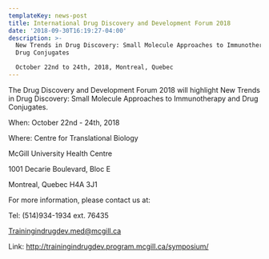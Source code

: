 ```yaml
---
templateKey: news-post
title: International Drug Discovery and Development Forum 2018
date: '2018-09-30T16:19:27-04:00'
description: >-
  New Trends in Drug Discovery: Small Molecule Approaches to Immunotherapy and
  Drug Conjugates

  October 22nd to 24th, 2018, Montreal, Quebec
---
```

The Drug Discovery and Development Forum 2018 will highlight New Trends in Drug Discovery: Small Molecule Approaches to Immunotherapy and Drug Conjugates.

When: October 22nd - 24th, 2018

Where: Centre for Translational Biology

McGill University Health Centre

1001 Decarie Boulevard, Bloc E

Montreal, Quebec H4A 3J1

For more information, please contact us at:

Tel: (514)934-1934 ext. 76435

Trainingindrugdev.med@mcgill.ca

Link: http://trainingindrugdev.program.mcgill.ca/symposium/
